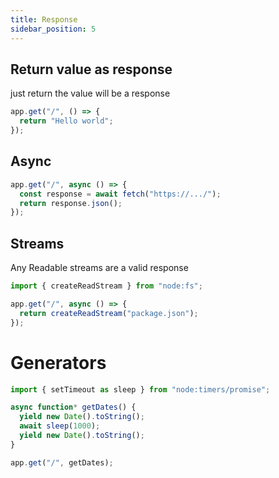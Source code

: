 ```yaml
---
title: Response
sidebar_position: 5
---
```


## Return value as response

just return the value will be a response

```ts
app.get("/", () => {
  return "Hello world";
});
```

## Async

```ts
app.get("/", async () => {
  const response = await fetch("https://.../");
  return response.json();
});
```

## Streams

Any Readable streams are a valid response

```ts
import { createReadStream } from "node:fs";

app.get("/", async () => {
  return createReadStream("package.json");
});
```

# Generators

```ts
import { setTimeout as sleep } from "node:timers/promise";

async function* getDates() {
  yield new Date().toString();
  await sleep(1000);
  yield new Date().toString();
}

app.get("/", getDates);
```
